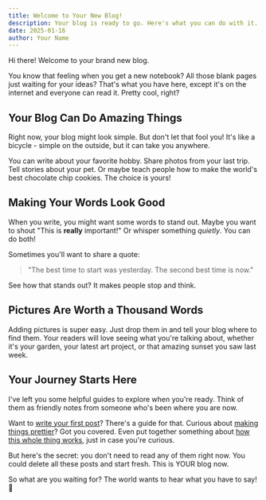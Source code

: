 ```yaml
---
title: Welcome to Your New Blog!
description: Your blog is ready to go. Here's what you can do with it.
date: 2025-01-16
author: Your Name
---
```


Hi there! Welcome to your brand new blog. 

You know that feeling when you get a new notebook? All those blank pages just waiting for your ideas? That's what you have here, except it's on the internet and everyone can read it. Pretty cool, right?

## Your Blog Can Do Amazing Things

Right now, your blog might look simple. But don't let that fool you! It's like a bicycle - simple on the outside, but it can take you anywhere.

You can write about your favorite hobby. Share photos from your last trip. Tell stories about your pet. Or maybe teach people how to make the world's best chocolate chip cookies. The choice is yours!

## Making Your Words Look Good

When you write, you might want some words to stand out. Maybe you want to shout "This is **really** important!" Or whisper something *quietly*. You can do both!

Sometimes you'll want to share a quote:

> "The best time to start was yesterday. The second best time is now."

See how that stands out? It makes people stop and think.

## Pictures Are Worth a Thousand Words

Adding pictures is super easy. Just drop them in and tell your blog where to find them. Your readers will love seeing what you're talking about, whether it's your garden, your latest art project, or that amazing sunset you saw last week.

## Your Journey Starts Here

I've left you some helpful guides to explore when you're ready. Think of them as friendly notes from someone who's been where you are now.

Want to [write your first post](/2025/01/writing-your-first-post)? There's a guide for that. Curious about [making things prettier](/2025/01/making-your-blog-pretty)? Got you covered. Even put together something about [how this whole thing works](/2025/01/how-your-blog-works), just in case you're curious.

But here's the secret: you don't need to read any of them right now. You could delete all these posts and start fresh. This is YOUR blog now.

So what are you waiting for? The world wants to hear what you have to say! 🎉